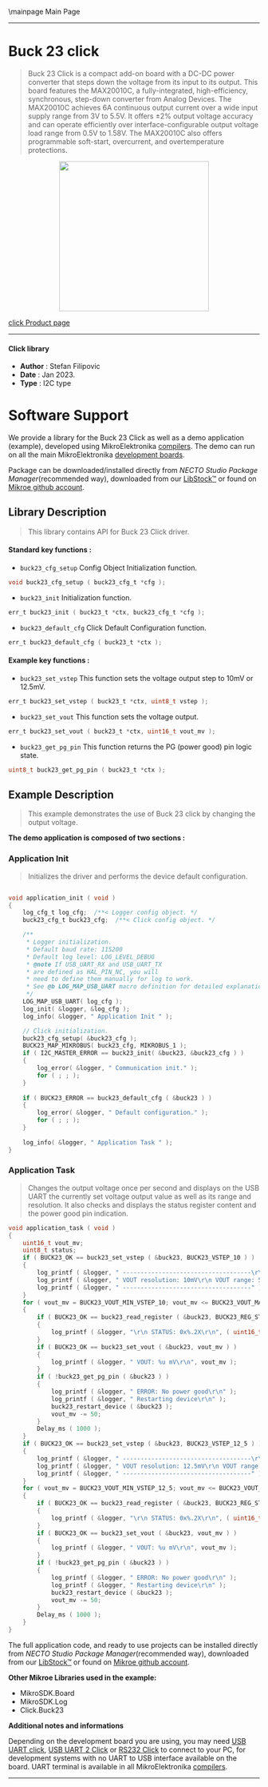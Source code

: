 \mainpage Main Page

---
# Buck 23 click

> Buck 23 Click is a compact add-on board with a DC-DC power converter that steps down the voltage from its input to its output. This board features the MAX20010C, a fully-integrated, high-efficiency, synchronous, step-down converter from Analog Devices. The MAX20010C achieves 6A continuous output current over a wide input supply range from 3V to 5.5V. It offers ±2% output voltage accuracy and can operate efficiently over interface-configurable output voltage load range from 0.5V to 1.58V. The MAX20010C also offers programmable soft-start, overcurrent, and overtemperature protections.

<p align="center">
  <img src="https://download.mikroe.com/images/click_for_ide/buck23_click.png" height=300px>
</p>

[click Product page](https://www.mikroe.com/buck-23-click)

---


#### Click library

- **Author**        : Stefan Filipovic
- **Date**          : Jan 2023.
- **Type**          : I2C type


# Software Support

We provide a library for the Buck 23 Click
as well as a demo application (example), developed using MikroElektronika
[compilers](https://www.mikroe.com/necto-studio).
The demo can run on all the main MikroElektronika [development boards](https://www.mikroe.com/development-boards).

Package can be downloaded/installed directly from *NECTO Studio Package Manager*(recommended way), downloaded from our [LibStock&trade;](https://libstock.mikroe.com) or found on [Mikroe github account](https://github.com/MikroElektronika/mikrosdk_click_v2/tree/master/clicks).

## Library Description

> This library contains API for Buck 23 Click driver.

#### Standard key functions :

- `buck23_cfg_setup` Config Object Initialization function.
```c
void buck23_cfg_setup ( buck23_cfg_t *cfg );
```

- `buck23_init` Initialization function.
```c
err_t buck23_init ( buck23_t *ctx, buck23_cfg_t *cfg );
```

- `buck23_default_cfg` Click Default Configuration function.
```c
err_t buck23_default_cfg ( buck23_t *ctx );
```

#### Example key functions :

- `buck23_set_vstep` This function sets the voltage output step to 10mV or 12.5mV.
```c
err_t buck23_set_vstep ( buck23_t *ctx, uint8_t vstep );
```

- `buck23_set_vout` This function sets the voltage output.
```c
err_t buck23_set_vout ( buck23_t *ctx, uint16_t vout_mv );
```

- `buck23_get_pg_pin` This function returns the PG (power good) pin logic state.
```c
uint8_t buck23_get_pg_pin ( buck23_t *ctx );
```

## Example Description

> This example demonstrates the use of Buck 23 click by changing the output voltage.

**The demo application is composed of two sections :**

### Application Init

> Initializes the driver and performs the device default configuration.

```c

void application_init ( void )
{
    log_cfg_t log_cfg;  /**< Logger config object. */
    buck23_cfg_t buck23_cfg;  /**< Click config object. */

    /** 
     * Logger initialization.
     * Default baud rate: 115200
     * Default log level: LOG_LEVEL_DEBUG
     * @note If USB_UART_RX and USB_UART_TX 
     * are defined as HAL_PIN_NC, you will 
     * need to define them manually for log to work. 
     * See @b LOG_MAP_USB_UART macro definition for detailed explanation.
     */
    LOG_MAP_USB_UART( log_cfg );
    log_init( &logger, &log_cfg );
    log_info( &logger, " Application Init " );

    // Click initialization.
    buck23_cfg_setup( &buck23_cfg );
    BUCK23_MAP_MIKROBUS( buck23_cfg, MIKROBUS_1 );
    if ( I2C_MASTER_ERROR == buck23_init( &buck23, &buck23_cfg ) ) 
    {
        log_error( &logger, " Communication init." );
        for ( ; ; );
    }
    
    if ( BUCK23_ERROR == buck23_default_cfg ( &buck23 ) )
    {
        log_error( &logger, " Default configuration." );
        for ( ; ; );
    }
    
    log_info( &logger, " Application Task " );
}

```

### Application Task

> Changes the output voltage once per second and displays on the USB UART the currently set
voltage output value as well as its range and resolution. It also checks and displays the status
register content and the power good pin indication.

```c
void application_task ( void )
{
    uint16_t vout_mv;
    uint8_t status;
    if ( BUCK23_OK == buck23_set_vstep ( &buck23, BUCK23_VSTEP_10 ) )
    {
        log_printf ( &logger, " ------------------------------------\r\n" );
        log_printf ( &logger, " VOUT resolution: 10mV\r\n VOUT range: 500mV to 1270mV\r\n" );
        log_printf ( &logger, " ------------------------------------" );
    }
    for ( vout_mv = BUCK23_VOUT_MIN_VSTEP_10; vout_mv <= BUCK23_VOUT_MAX_VSTEP_10; vout_mv += 50 )
    {
        if ( BUCK23_OK == buck23_read_register ( &buck23, BUCK23_REG_STATUS, &status ) )
        {
            log_printf ( &logger, "\r\n STATUS: 0x%.2X\r\n", ( uint16_t ) status );
        }
        if ( BUCK23_OK == buck23_set_vout ( &buck23, vout_mv ) )
        {
            log_printf ( &logger, " VOUT: %u mV\r\n", vout_mv );
        }
        if ( !buck23_get_pg_pin ( &buck23 ) )
        {
            log_printf ( &logger, " ERROR: No power good\r\n" );
            log_printf ( &logger, " Restarting device\r\n" );
            buck23_restart_device ( &buck23 );
            vout_mv -= 50;
        }
        Delay_ms ( 1000 );
    }
    if ( BUCK23_OK == buck23_set_vstep ( &buck23, BUCK23_VSTEP_12_5 ) )
    {
        log_printf ( &logger, " ------------------------------------\r\n" );
        log_printf ( &logger, " VOUT resolution: 12.5mV\r\n VOUT range: 625mV to 1587.5mV\r\n" );
        log_printf ( &logger, " ------------------------------------" );
    }
    for ( vout_mv = BUCK23_VOUT_MIN_VSTEP_12_5; vout_mv <= BUCK23_VOUT_MAX_VSTEP_12_5; vout_mv += 50 )
    {
        if ( BUCK23_OK == buck23_read_register ( &buck23, BUCK23_REG_STATUS, &status ) )
        {
            log_printf ( &logger, "\r\n STATUS: 0x%.2X\r\n", ( uint16_t ) status );
        }
        if ( BUCK23_OK == buck23_set_vout ( &buck23, vout_mv ) )
        {
            log_printf ( &logger, " VOUT: %u mV\r\n", vout_mv );
        }
        if ( !buck23_get_pg_pin ( &buck23 ) )
        {
            log_printf ( &logger, " ERROR: No power good\r\n" );
            log_printf ( &logger, " Restarting device\r\n" );
            buck23_restart_device ( &buck23 );
            vout_mv -= 50;
        }
        Delay_ms ( 1000 );
    }
}
```


The full application code, and ready to use projects can be installed directly from *NECTO Studio Package Manager*(recommended way), downloaded from our [LibStock&trade;](https://libstock.mikroe.com) or found on [Mikroe github account](https://github.com/MikroElektronika/mikrosdk_click_v2/tree/master/clicks).

**Other Mikroe Libraries used in the example:**

- MikroSDK.Board
- MikroSDK.Log
- Click.Buck23

**Additional notes and informations**

Depending on the development board you are using, you may need
[USB UART click](https://www.mikroe.com/usb-uart-click),
[USB UART 2 Click](https://www.mikroe.com/usb-uart-2-click) or
[RS232 Click](https://www.mikroe.com/rs232-click) to connect to your PC, for
development systems with no UART to USB interface available on the board. UART
terminal is available in all MikroElektronika
[compilers](https://shop.mikroe.com/compilers).

---
